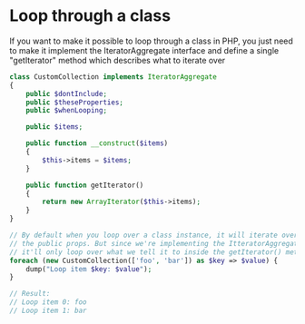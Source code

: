 # Loop through a class

If you want to make it possible to loop through a class in PHP, you just need to make it implement the IteratorAggregate interface and define a single "getIterator" method which describes what to iterate over
```php
class CustomCollection implements IteratorAggregate
{
    public $dontInclude;
    public $theseProperties;
    public $whenLooping;

    public $items;

    public function __construct($items)
    {
        $this->items = $items;
    }

    public function getIterator()
    {
        return new ArrayIterator($this->items);
    }
}

// By default when you loop over a class instance, it will iterate over
// the public props. But since we're implementing the ItteratorAggregate interface,
// it'll only loop over what we tell it to inside the getIterator() method
foreach (new CustomCollection(['foo', 'bar']) as $key => $value) {
    dump("Loop item $key: $value");
}

// Result:
// Loop item 0: foo
// Loop item 1: bar
```
